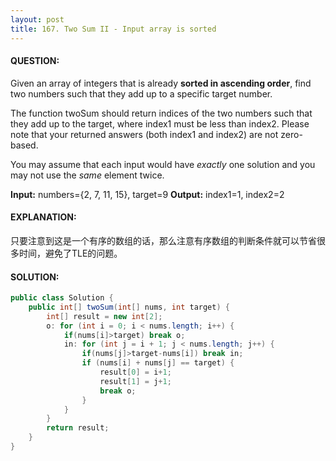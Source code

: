 ```yaml
---
layout: post
title: 167. Two Sum II - Input array is sorted
---
```


#### QUESTION:

Given an array of integers that is already **sorted in ascending order**, find two numbers such that they add up to a specific target number.

The function twoSum should return indices of the two numbers such that they add up to the target, where index1 must be less than index2. Please note that your returned answers (both index1 and index2) are not zero-based.

You may assume that each input would have *exactly* one solution and you may not use the *same* element twice.

**Input:** numbers={2, 7, 11, 15}, target=9
**Output:** index1=1, index2=2

#### EXPLANATION:

只要注意到这是一个有序的数组的话，那么注意有序数组的判断条件就可以节省很多时间，避免了TLE的问题。

#### SOLUTION:

```JAVA
public class Solution {
    public int[] twoSum(int[] nums, int target) {
        int[] result = new int[2];
        o: for (int i = 0; i < nums.length; i++) {
            if(nums[i]>target) break o;
            in: for (int j = i + 1; j < nums.length; j++) {
                if(nums[j]>target-nums[i]) break in;
                if (nums[i] + nums[j] == target) {
                    result[0] = i+1;
                    result[1] = j+1;
                    break o;
                }
            }
        }
        return result;
    }
}
```

